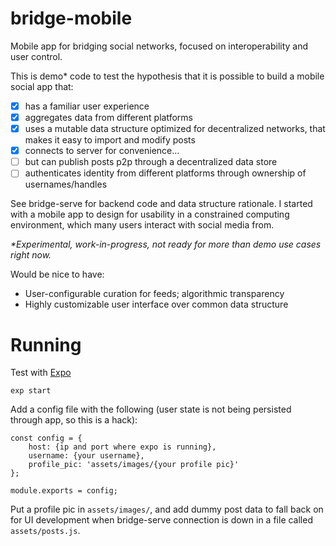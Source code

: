 # bridge-mobile

Mobile app for bridging social networks, focused on interoperability and user control.

This is demo* code to test the hypothesis that it is possible to build a mobile social app that: 

- [x] has a familiar user experience
- [x] aggregates data from different platforms
- [x] uses a mutable data structure optimized for decentralized networks, that makes it easy to import and modify posts
- [x] connects to server for convenience...
- [ ] but can publish posts p2p through a decentralized data store
- [ ] authenticates identity from different platforms through ownership of usernames/handles

See bridge-serve for backend code and data structure rationale. I started with a mobile app to design for usability in a constrained computing environment, which many users interact with social media from.

_*Experimental, work-in-progress, not ready for more than demo use cases right now._

Would be nice to have: 

- User-configurable curation for feeds; algorithmic transparency
- Highly customizable user interface over common data structure

# Running 

Test with [Expo](https://expo.io/)

```
exp start
```

Add a config file with the following (user state is not being persisted through app, so this is a hack): 

```
const config = {
    host: {ip and port where expo is running},
    username: {your username},
    profile_pic: 'assets/images/{your profile pic}'
};

module.exports = config;
```

Put a profile pic in `assets/images/`, and add dummy post data to fall back on for UI development when bridge-serve connection is down in a file called `assets/posts.js`.
